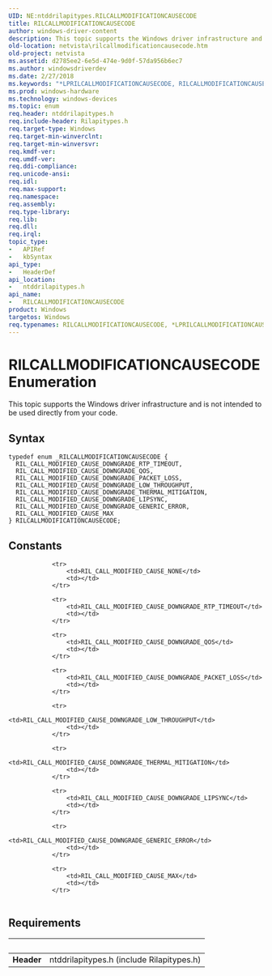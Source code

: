 ```yaml
---
UID: NE:ntddrilapitypes.RILCALLMODIFICATIONCAUSECODE
title: RILCALLMODIFICATIONCAUSECODE
author: windows-driver-content
description: This topic supports the Windows driver infrastructure and is not intended to be used directly from your code.
old-location: netvista\rilcallmodificationcausecode.htm
old-project: netvista
ms.assetid: d2785ee2-6e5d-474e-9d0f-57da956b6ec7
ms.author: windowsdriverdev
ms.date: 2/27/2018
ms.keywords: "*LPRILCALLMODIFICATIONCAUSECODE, RILCALLMODIFICATIONCAUSECODE, RILCALLMODIFICATIONCAUSECODE enumeration [Network Drivers Starting with Windows Vista], RIL_CALL_MODIFIED_CAUSE_DOWNGRADE_GENERIC_ERROR, RIL_CALL_MODIFIED_CAUSE_DOWNGRADE_LIPSYNC, RIL_CALL_MODIFIED_CAUSE_DOWNGRADE_LOW_THROUGHPUT, RIL_CALL_MODIFIED_CAUSE_DOWNGRADE_PACKET_LOSS, RIL_CALL_MODIFIED_CAUSE_DOWNGRADE_QOS, RIL_CALL_MODIFIED_CAUSE_DOWNGRADE_RTP_TIMEOUT, RIL_CALL_MODIFIED_CAUSE_DOWNGRADE_THERMAL_MITIGATION, RIL_CALL_MODIFIED_CAUSE_MAX, netvista.rilcallmodificationcausecode, ntddrilapitypes/RILCALLMODIFICATIONCAUSECODE, ntddrilapitypes/RIL_CALL_MODIFIED_CAUSE_DOWNGRADE_GENERIC_ERROR, ntddrilapitypes/RIL_CALL_MODIFIED_CAUSE_DOWNGRADE_LIPSYNC, ntddrilapitypes/RIL_CALL_MODIFIED_CAUSE_DOWNGRADE_LOW_THROUGHPUT, ntddrilapitypes/RIL_CALL_MODIFIED_CAUSE_DOWNGRADE_PACKET_LOSS, ntddrilapitypes/RIL_CALL_MODIFIED_CAUSE_DOWNGRADE_QOS, ntddrilapitypes/RIL_CALL_MODIFIED_CAUSE_DOWNGRADE_RTP_TIMEOUT, ntddrilapitypes/RIL_CALL_MODIFIED_CAUSE_DOWNGRADE_THERMAL_MITIGATION, ntddrilapitypes/RIL_CALL_MODIFIED_CAUSE_MAX"
ms.prod: windows-hardware
ms.technology: windows-devices
ms.topic: enum
req.header: ntddrilapitypes.h
req.include-header: Rilapitypes.h
req.target-type: Windows
req.target-min-winverclnt: 
req.target-min-winversvr: 
req.kmdf-ver: 
req.umdf-ver: 
req.ddi-compliance: 
req.unicode-ansi: 
req.idl: 
req.max-support: 
req.namespace: 
req.assembly: 
req.type-library: 
req.lib: 
req.dll: 
req.irql: 
topic_type:
-	APIRef
-	kbSyntax
api_type:
-	HeaderDef
api_location:
-	ntddrilapitypes.h
api_name:
-	RILCALLMODIFICATIONCAUSECODE
product: Windows
targetos: Windows
req.typenames: RILCALLMODIFICATIONCAUSECODE, *LPRILCALLMODIFICATIONCAUSECODE
---
```


# RILCALLMODIFICATIONCAUSECODE Enumeration
This topic supports the Windows driver infrastructure and is not intended to be used directly from your code.

## Syntax
````
typedef enum _RILCALLMODIFICATIONCAUSECODE { 
  RIL_CALL_MODIFIED_CAUSE_DOWNGRADE_RTP_TIMEOUT,
  RIL_CALL_MODIFIED_CAUSE_DOWNGRADE_QOS,
  RIL_CALL_MODIFIED_CAUSE_DOWNGRADE_PACKET_LOSS,
  RIL_CALL_MODIFIED_CAUSE_DOWNGRADE_LOW_THROUGHPUT,
  RIL_CALL_MODIFIED_CAUSE_DOWNGRADE_THERMAL_MITIGATION,
  RIL_CALL_MODIFIED_CAUSE_DOWNGRADE_LIPSYNC,
  RIL_CALL_MODIFIED_CAUSE_DOWNGRADE_GENERIC_ERROR,
  RIL_CALL_MODIFIED_CAUSE_MAX
} RILCALLMODIFICATIONCAUSECODE;
````

## Constants

<table>
            
                <tr>
                    <td>RIL_CALL_MODIFIED_CAUSE_NONE</td>
                    <td></td>
                </tr>
            
                <tr>
                    <td>RIL_CALL_MODIFIED_CAUSE_DOWNGRADE_RTP_TIMEOUT</td>
                    <td></td>
                </tr>
            
                <tr>
                    <td>RIL_CALL_MODIFIED_CAUSE_DOWNGRADE_QOS</td>
                    <td></td>
                </tr>
            
                <tr>
                    <td>RIL_CALL_MODIFIED_CAUSE_DOWNGRADE_PACKET_LOSS</td>
                    <td></td>
                </tr>
            
                <tr>
                    <td>RIL_CALL_MODIFIED_CAUSE_DOWNGRADE_LOW_THROUGHPUT</td>
                    <td></td>
                </tr>
            
                <tr>
                    <td>RIL_CALL_MODIFIED_CAUSE_DOWNGRADE_THERMAL_MITIGATION</td>
                    <td></td>
                </tr>
            
                <tr>
                    <td>RIL_CALL_MODIFIED_CAUSE_DOWNGRADE_LIPSYNC</td>
                    <td></td>
                </tr>
            
                <tr>
                    <td>RIL_CALL_MODIFIED_CAUSE_DOWNGRADE_GENERIC_ERROR</td>
                    <td></td>
                </tr>
            
                <tr>
                    <td>RIL_CALL_MODIFIED_CAUSE_MAX</td>
                    <td></td>
                </tr>
</table>


## Requirements
| &nbsp; | &nbsp; |
| ---- |:---- |
| **Header** | ntddrilapitypes.h (include Rilapitypes.h) |